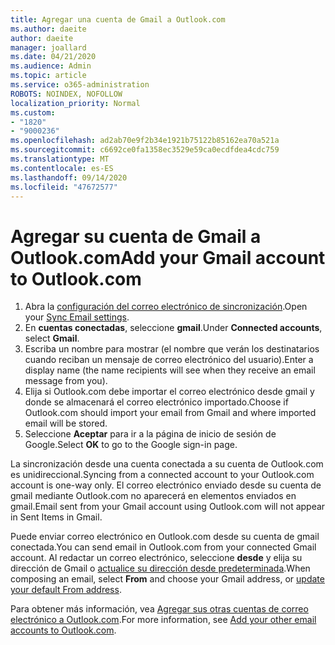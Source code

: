 ```yaml
---
title: Agregar una cuenta de Gmail a Outlook.com
ms.author: daeite
author: daeite
manager: joallard
ms.date: 04/21/2020
ms.audience: Admin
ms.topic: article
ms.service: o365-administration
ROBOTS: NOINDEX, NOFOLLOW
localization_priority: Normal
ms.custom:
- "1820"
- "9000236"
ms.openlocfilehash: ad2ab70e9f2b34e1921b75122b85162ea70a521a
ms.sourcegitcommit: c6692ce0fa1358ec3529e59ca0ecdfdea4cdc759
ms.translationtype: MT
ms.contentlocale: es-ES
ms.lasthandoff: 09/14/2020
ms.locfileid: "47672577"
---
```

# <a name="add-your-gmail-account-to-outlookcom"></a><span data-ttu-id="e7cd2-102">Agregar su cuenta de Gmail a Outlook.com</span><span class="sxs-lookup"><span data-stu-id="e7cd2-102">Add your Gmail account to Outlook.com</span></span>

1. <span data-ttu-id="e7cd2-103">Abra la [configuración del correo electrónico de sincronización](https://go.microsoft.com/fwlink/?linkid=875264).</span><span class="sxs-lookup"><span data-stu-id="e7cd2-103">Open your [Sync Email settings](https://go.microsoft.com/fwlink/?linkid=875264).</span></span>
2. <span data-ttu-id="e7cd2-104">En **cuentas conectadas**, seleccione **gmail**.</span><span class="sxs-lookup"><span data-stu-id="e7cd2-104">Under **Connected accounts**, select **Gmail**.</span></span>
3. <span data-ttu-id="e7cd2-105">Escriba un nombre para mostrar (el nombre que verán los destinatarios cuando reciban un mensaje de correo electrónico del usuario).</span><span class="sxs-lookup"><span data-stu-id="e7cd2-105">Enter a display name (the name recipients will see when they receive an email message from you).</span></span>
4. <span data-ttu-id="e7cd2-106">Elija si Outlook.com debe importar el correo electrónico desde gmail y donde se almacenará el correo electrónico importado.</span><span class="sxs-lookup"><span data-stu-id="e7cd2-106">Choose if Outlook.com should import your email from Gmail and where imported email will be stored.</span></span>
5. <span data-ttu-id="e7cd2-107">Seleccione **Aceptar** para ir a la página de inicio de sesión de Google.</span><span class="sxs-lookup"><span data-stu-id="e7cd2-107">Select **OK** to go to the Google sign-in page.</span></span>

<span data-ttu-id="e7cd2-108">La sincronización desde una cuenta conectada a su cuenta de Outlook.com es unidireccional.</span><span class="sxs-lookup"><span data-stu-id="e7cd2-108">Syncing from a connected account to your Outlook.com account is one-way only.</span></span> <span data-ttu-id="e7cd2-109">El correo electrónico enviado desde su cuenta de gmail mediante Outlook.com no aparecerá en elementos enviados en gmail.</span><span class="sxs-lookup"><span data-stu-id="e7cd2-109">Email sent from your Gmail account using Outlook.com will not appear in Sent Items in Gmail.</span></span>

<span data-ttu-id="e7cd2-110">Puede enviar correo electrónico en Outlook.com desde su cuenta de gmail conectada.</span><span class="sxs-lookup"><span data-stu-id="e7cd2-110">You can send email in Outlook.com from your connected Gmail account.</span></span> <span data-ttu-id="e7cd2-111">Al redactar un correo electrónico, seleccione **desde** y elija su dirección de Gmail o [actualice su dirección desde predeterminada](https://go.microsoft.com/fwlink/?linkid=875264).</span><span class="sxs-lookup"><span data-stu-id="e7cd2-111">When composing an email, select **From** and choose your Gmail address, or [update your default From address](https://go.microsoft.com/fwlink/?linkid=875264).</span></span>

<span data-ttu-id="e7cd2-112">Para obtener más información, vea [Agregar sus otras cuentas de correo electrónico a Outlook.com](https://support.office.com/article/c5224df4-5885-4e79-91ba-523aa743f0ba?wt.mc_id=Office_Outlook_com_Alchemy).</span><span class="sxs-lookup"><span data-stu-id="e7cd2-112">For more information, see [Add your other email accounts to Outlook.com](https://support.office.com/article/c5224df4-5885-4e79-91ba-523aa743f0ba?wt.mc_id=Office_Outlook_com_Alchemy).</span></span>